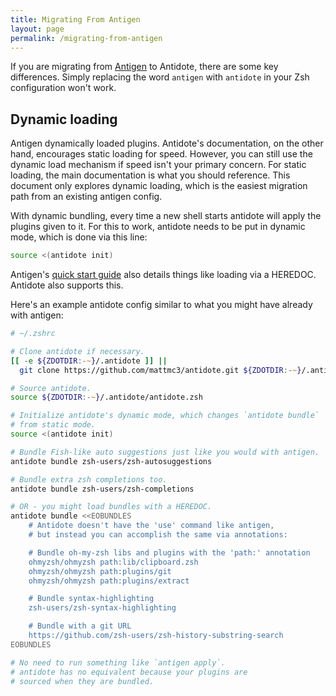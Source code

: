 ```yaml
---
title: Migrating From Antigen
layout: page
permalink: /migrating-from-antigen
---
```


If you are migrating from [Antigen](https://github.com/zsh-users/antigen) to Antidote, there are some key differences. Simply replacing the word `antigen` with `antidote` in your Zsh configuration won't work.

## Dynamic loading

Antigen dynamically loaded plugins. Antidote's documentation, on the other hand, encourages static loading for speed. However, you can still use the dynamic load mechanism if speed isn't your primary concern. For static loading, the main documentation is what you should reference. This document only explores dynamic loading, which is the easiest migration path from an existing antigen config.

With dynamic bundling, every time a new shell starts antidote will apply the plugins given to it. For this to work, antidote needs to be put in dynamic mode, which is done via this line:

```zsh
source <(antidote init)
```

Antigen's [quick start guide](https://github.com/zsh-users/antigen/wiki/Quick-start) also details things like loading via a HEREDOC. Antidote also supports this.

Here's an example antidote config similar to what you might have already with antigen:

```zsh
# ~/.zshrc

# Clone antidote if necessary.
[[ -e ${ZDOTDIR:-~}/.antidote ]] ||
  git clone https://github.com/mattmc3/antidote.git ${ZDOTDIR:-~}/.antidote

# Source antidote.
source ${ZDOTDIR:-~}/.antidote/antidote.zsh

# Initialize antidote's dynamic mode, which changes `antidote bundle`
# from static mode.
source <(antidote init)

# Bundle Fish-like auto suggestions just like you would with antigen.
antidote bundle zsh-users/zsh-autosuggestions

# Bundle extra zsh completions too.
antidote bundle zsh-users/zsh-completions

# OR - you might load bundles with a HEREDOC.
antidote bundle <<EOBUNDLES
    # Antidote doesn't have the 'use' command like antigen,
    # but instead you can accomplish the same via annotations:

    # Bundle oh-my-zsh libs and plugins with the 'path:' annotation
    ohmyzsh/ohmyzsh path:lib/clipboard.zsh
    ohmyzsh/ohmyzsh path:plugins/git
    ohmyzsh/ohmyzsh path:plugins/extract

    # Bundle syntax-highlighting
    zsh-users/zsh-syntax-highlighting

    # Bundle with a git URL
    https://github.com/zsh-users/zsh-history-substring-search
EOBUNDLES

# No need to run something like `antigen apply`.
# antidote has no equivalent because your plugins are
# sourced when they are bundled.
```
